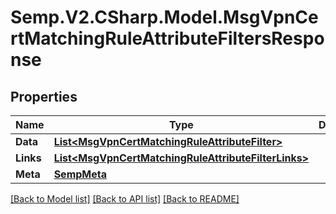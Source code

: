 # Semp.V2.CSharp.Model.MsgVpnCertMatchingRuleAttributeFiltersResponse
## Properties

Name | Type | Description | Notes
------------ | ------------- | ------------- | -------------
**Data** | [**List&lt;MsgVpnCertMatchingRuleAttributeFilter&gt;**](MsgVpnCertMatchingRuleAttributeFilter.md) |  | [optional] 
**Links** | [**List&lt;MsgVpnCertMatchingRuleAttributeFilterLinks&gt;**](MsgVpnCertMatchingRuleAttributeFilterLinks.md) |  | [optional] 
**Meta** | [**SempMeta**](SempMeta.md) |  | 

[[Back to Model list]](../README.md#documentation-for-models) [[Back to API list]](../README.md#documentation-for-api-endpoints) [[Back to README]](../README.md)

